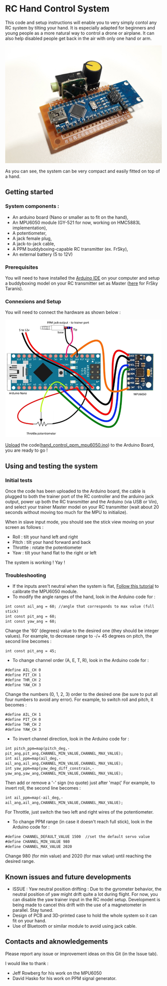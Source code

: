 # RC Hand Control System

This code and setup instructions will enable you to very simply contol any RC system by tilting your hand. It is especially adapted for beginners and young people as a more natural way to control a drone or airplane.
It can also help disabled people get back in the air with only one hand or arm.

![concrete system](doc/img/system.jpg)

As you can see, the system can be very compact and easily fitted on top of a hand.

## Getting started

### System components :

* An arduino board (Nano or smaller as to fit on the hand),
* An MPU6050 module (GY-521 for now, working on HMC5883L implementation),
* A potentiometer,
* A jack female plug,
* A jack-to-jack cable,
* A PPM buddyboxing-capable RC transmitter (ex. FrSky),
* An external battery (5 to 12V)

### Prerequisites

You will need to have installed the [Arduino IDE](https://www.arduino.cc/en/main/software) on your computer and setup a buddyboxing model on your RC transmitter set as Master ([here](https://www.youtube.com/watch?v=d2wtD-r6mKo) for FrSky Taranis).

### Connexions and Setup

You will need to connect the hardware as shown below :

![connexions](doc/img/wiring.jpg)

[Upload](https://www.arduino.cc/en/Guide/Environment#toc9) the code([hand_control_ppm_mpu6050.ino](hand_control_ppm_mpu6050/hand_control_ppm_mpu6050.ino)) to the Arduino Board, you are ready to go !

## Using and testing the system

### Initial tests

Once the code has been uploaded to the Arduino board, the cable is plugged to both the trainer port of the RC controller and the arduino jack output, power up both the RC transmitter and the Arduino (via USB or Vin), and select your trainer Master model on your RC transmitter (wait about 20 seconds without moving too much for the MPU to initialize).

When in slave input mode, you should see the stick view moving on your screen as follows :
* Roll : tilt your hand left and right
* Pitch : tilt your hand forward and back
* Throttle : rotate the potentiometer
* Yaw : tilt your hand flat to the right or left

The system is working ! Yay !

### Troubleshooting

* If the inputs aren't neutral when the system is flat, [Follow this tutorial](http://42bots.com/tutorials/arduino-script-for-mpu-6050-auto-calibration/) to calibrate the MPU6050 module.
* To modify the angle ranges of the hand, look in the Arduino code for :
```
int const ail_ang = 60; //angle that corresponds to max value (full stick)
int const pit_ang = 60;
int const yaw_ang = 60;
```
Change the '60' (degrees) value to the desired one (they should be integer values).
For example, to decrease range to  -/+ 45 degrees on pitch, the second line becomes :
```
int const pit_ang = 45;
```
* To change channel order (A, E, T, R), look in the Arduino code for :
```
#define AIL_CH 0
#define PIT_CH 1
#define THR_CH 2
#define YAW_CH 3
```
Change the numbers (0, 1, 2, 3) order to the desired one (be sure to put all four numbers to avoid any error).
For example, to switch roll and pitch, it becomes :
```
#define AIL_CH 1
#define PIT_CH 0
#define THR_CH 2
#define YAW_CH 3
```
* To invert channel direction, look in the Arduino code for :
```
int pitch_ppm=map(pitch_deg,-pit_ang,pit_ang,CHANNEL_MIN_VALUE,CHANNEL_MAX_VALUE);
int ail_ppm=map(ail_deg,-ail_ang,ail_ang,CHANNEL_MIN_VALUE,CHANNEL_MAX_VALUE);
int yaw_ppm=map(yaw_deg_diff_constrain,-yaw_ang,yaw_ang,CHANNEL_MIN_VALUE,CHANNEL_MAX_VALUE);
```
Then add or remove a '-' sign (no quote) just after 'map('
For example, to invert roll, the second line becomes :
```
int ail_ppm=map(-ail_deg,-ail_ang,ail_ang,CHANNEL_MIN_VALUE,CHANNEL_MAX_VALUE);
```
For Throttle, just switch the two left and right wires of the potentiometer.
* To change PPM range (in case it doesn't reach full stick), look in the Arduino code for :
```
#define CHANNEL_DEFAULT_VALUE 1500  //set the default servo value
#define CHANNEL_MIN_VALUE 980
#define CHANNEL_MAX_VALUE 2020
```
Change 980 (for min value) and 2020 (for max value) until reaching the desired range.

## Known issues and future developments

* ISSUE : Yaw neutral position drifting : Due to the gyrometer behavior, the neutral position of yaw might drift quite a lot during flight. For now, you can disable the yaw trainer input in the RC model setup. Development is being made to cancel this drift with the use of a magnetometer in parallel. Stay tuned.
* Design of PCB and 3D-printed case to hold the whole system so it can fit on your hand.
* Use of Bluetooth or similar module to avoid using jack cable.

## Contacts and aknowledgements

Please report any issue or improvement ideas on this Git (in the Issue tab).

I would like to thank :
* Jeff Rowberg for his work on the MPU6050
* David Hasko for his work on PPM signal generator.
